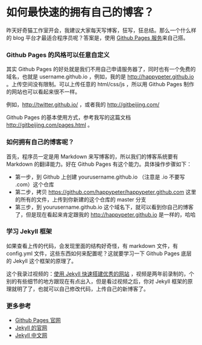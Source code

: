 # 如何最快速的拥有自己的博客？

昨天好奇猫工作室开会，我建议大家每天写博客，狂写，狂总结。那么一个什么样的 blog 平台才最适合程序员呢？答案是，使用 [Github Pages 服务](https://pages.github.com/)来自己搭。

### Github Pages 的风格可以任意自定义

其实 Github Pages 的好处就是我们不用自己申请服务器了，同时也有一个免费的域名，也就是 username.github.io ，例如，我的是 <http://happypeter.github.io> 。上传空间没有限制。可以上传任意的 html/css/js ，所以用 Github Pages 制作的网站也可以看起来很不一样。

例如，<http://twitter.github.io/> ，或者我的 <http://gitbeijing.com/>

Github Pages 的基本使用方式，参考我写的这篇文档 <http://gitbeijing.com/pages.html> 。

### 如何拥有自己的博客呢？

首先，程序员一定是用 Markdown 来写博客的，所以我们的博客系统要有 Markdown 的翻译能力。好在 Github Pages 有这个能力。具体操作步骤如下：

- 第一步，到 Github 上创建 yourusername.github.io （注意是 .io 不要写 .com）这个仓库
- 第二步，拷贝 <https://github.com/happypeter/happypeter.github.com> 这里的所有的文件，上传到你新建的这个仓库的 master 分支
- 第三步，到 yourusername.github.io 这个域名下，就可以看到你自己的博客了，但是现在看起来肯定跟我的 <http://happypeter.github.io> 是一样的，哈哈


### 学习 Jekyll 框架

如果查看上传的代码，会发现里面的结构好奇怪，有 markdown 文件，有 config.yml 文件，这些东西如何来配置呢？这就要学习一下 Github Pages 底层的 Jekyll 这个框架的原理了。

这个我录过视频的：[使用 Jekyll 快速搭建优秀的网站](http://www.haoduoshipin.com/v/113.html) ，视频是两年前录制的，个别的有些细节的地方跟现在有点出入，但是看过视频之后，你对 Jekyll 框架的原理就明了了，也就可以自己修改代码，上传自己的新博客了。

### 更多参考

- [Github Pages 官网](https://pages.github.com/)
- [Jekyll 的官网](https://jekyllrb.com/)
- [Jekyll 中文网](http://jekyllcn.com/)
